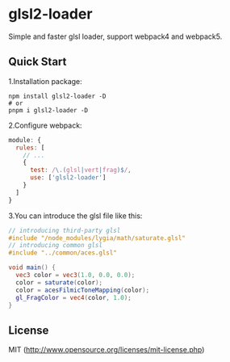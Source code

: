 # glsl2-loader

Simple and faster glsl loader, support webpack4 and webpack5.

## Quick Start

1.Installation package:

```shell
npm install glsl2-loader -D
# or
pnpm i glsl2-loader -D
```

2.Configure webpack:

```javascript
module: {
  rules: [
    // ...
    {
      test: /\.(glsl|vert|frag)$/,
      use: ['glsl2-loader']
    }
  ]
}
```

3.You can introduce the glsl file like this:

```glsl
// introducing third-party glsl
#include "/node_modules/lygia/math/saturate.glsl"
// introducing common glsl
#include "../common/aces.glsl"

void main() {
  vec3 color = vec3(1.0, 0.0, 0.0);
  color = saturate(color);
  color = acesFilmicToneMapping(color);
  gl_FragColor = vec4(color, 1.0);
}
```

## License

MIT (http://www.opensource.org/licenses/mit-license.php)
